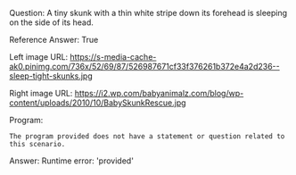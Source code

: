 Question: A tiny skunk with a thin white stripe down its forehead is sleeping on the side of its head.

Reference Answer: True

Left image URL: https://s-media-cache-ak0.pinimg.com/736x/52/69/87/526987671cf33f376261b372e4a2d236--sleep-tight-skunks.jpg

Right image URL: https://i2.wp.com/babyanimalz.com/blog/wp-content/uploads/2010/10/BabySkunkRescue.jpg

Program:

```
The program provided does not have a statement or question related to this scenario.
```
Answer: Runtime error: 'provided'


